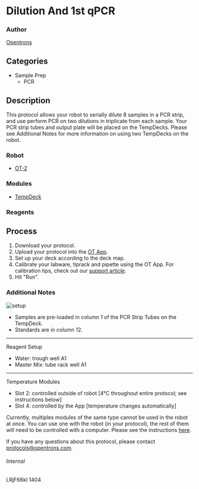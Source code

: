 # Dilution And 1st qPCR

### Author
[Opentrons](http://www.opentrons.com/)

## Categories
* Sample Prep
    * PCR

## Description
This protocol allows your robot to serially dilute 8 samples in a PCR strip, and use perform PCR on two dilutions in triplicate from each sample. Your PCR strip tubes and output plate will be placed on the TempDecks. Please see Additional Notes for more information on using two TempDecks on the robot.

### Robot
* [OT-2](https://opentrons.com/ot-2)

### Modules
* [TempDeck](https://shop.opentrons.com/products/tempdeck)

### Reagents

## Process
1. Download your protocol.
2. Upload your protocol into the [OT App](https://opentrons.com/ot-app).
3. Set up your deck according to the deck map.
4. Calibrate your labware, tiprack and pipette using the OT App. For calibration tips, check out our [support article](https://support.opentrons.com/ot-2/getting-started-software-setup/deck-calibration).
5. Hit "Run".


### Additional Notes
![setup](https://s3.amazonaws.com/opentrons-protocol-library-website/custom-README-images/1404-mogl/setup.png)  
* Samples are pre-loaded in column 1 of the PCR Strip Tubes on the TempDeck.
* Standards are in column 12.
---
Reagent Setup
* Water: trough well A1
* Master Mix: tube rack well A1
---
Temperature Modules
* Slot 2: controlled outside of robot [4°C throughout entire protocol; see instructions below]
* Slot 4: controlled by the App [temperature changes automatically]

Currently, multiples modules of the same type cannot be used in the robot at once. You can use one with the robot (in your protocol), the rest of them will need to be controlled with a computer. Please see the instructions [here](https://support.opentrons.com/ot-2/running-your-module-without-the-robot).

If you have any questions about this protocol, please contact protocols@opentrons.com.

###### Internal
LRjF66kI
1404
